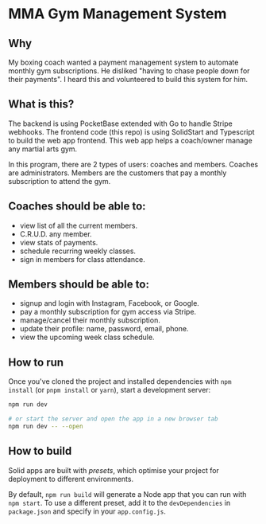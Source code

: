 # MMA Gym Management System

## Why  
My boxing coach wanted a payment management system to automate monthly gym subscriptions. 
He disliked "having to chase people down for their payments". 
I heard this and volunteered to build this system for him. 

## What is this? 
The backend is using PocketBase extended with Go to handle Stripe webhooks. 
The frontend code (this repo) is using SolidStart and Typescript to build the web app frontend. 
This web app helps a coach/owner manage any martial arts gym.

In this program, there are 2 types of users: coaches and members. 
Coaches are administrators.
Members are the customers that pay a monthly subscription to attend the gym. 

## Coaches should be able to:  
- view list of all the current members.
- C.R.U.D. any member. 
- view stats of payments. 
- schedule recurring weekly classes. 
- sign in members for class attendance. 

## Members should be able to:   
- signup and login with Instagram, Facebook, or Google. 
- pay a monthly subscription for gym access via Stripe.  
- manage/cancel their monthly subscription.
- update their profile: name, password, email, phone.
- view the upcoming week class schedule. 


## How to run 

Once you've cloned the project and installed dependencies with `npm install` (or `pnpm install` or `yarn`), start a development server:

```bash
npm run dev

# or start the server and open the app in a new browser tab
npm run dev -- --open
```

## How to build

Solid apps are built with _presets_, which optimise your project for deployment to different environments.

By default, `npm run build` will generate a Node app that you can run with `npm start`. To use a different preset, add it to the `devDependencies` in `package.json` and specify in your `app.config.js`.